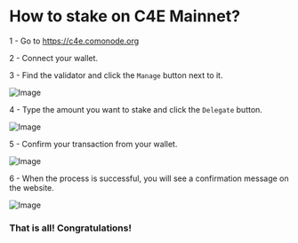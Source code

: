 # How to stake on C4E Mainnet?

1 - Go to https://c4e.comonode.org

2 - Connect your wallet.

3 - Find the validator and click the `Manage` button next to it.

![Image](https://comonode.org/C4E/Howtostake/1.png)

4 - Type the amount you want to stake and click the `Delegate` button.

![Image](https://comonode.org/C4E/Howtostake/2.png)

5 - Confirm your transaction from your wallet.

![Image](https://comonode.org/C4E/Howtostake/3.png)

6 - When the process is successful, you will see a confirmation message on the website.

![Image](https://comonode.org/C4E/Howtostake/4.png)

### That is all! Congratulations!
